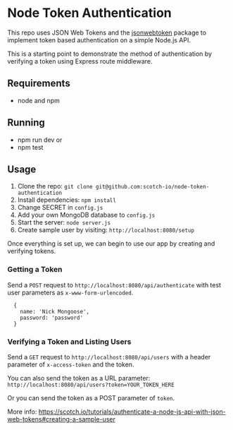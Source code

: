 # Node Token Authentication

This repo uses JSON Web Tokens and the [jsonwebtoken](https://github.com/auth0/node-jsonwebtoken) package to implement token based authentication on a simple Node.js API.

This is a starting point to demonstrate the method of authentication by verifying a token using Express route middleware.

## Requirements

- node and npm

## Running

- npm run dev
or
- npm test

## Usage

1. Clone the repo: `git clone git@github.com:scotch-io/node-token-authentication`
2. Install dependencies: `npm install`
3. Change SECRET in `config.js`
4. Add your own MongoDB database to `config.js`
5. Start the server: `node server.js`
6. Create sample user by visiting: `http://localhost:8080/setup`

Once everything is set up, we can begin to use our app by creating and verifying tokens.

### Getting a Token

Send a `POST` request to `http://localhost:8080/api/authenticate` with test user parameters as `x-www-form-urlencoded`.

```
  {
    name: 'Nick Mongoose',
    password: 'password'
  }
```

### Verifying a Token and Listing Users

Send a `GET` request to `http://localhost:8080/api/users` with a header parameter of `x-access-token` and the token.

You can also send the token as a URL parameter: `http://localhost:8080/api/users?token=YOUR_TOKEN_HERE`

Or you can send the token as a POST parameter of `token`.

More info: https://scotch.io/tutorials/authenticate-a-node-js-api-with-json-web-tokens#creating-a-sample-user

